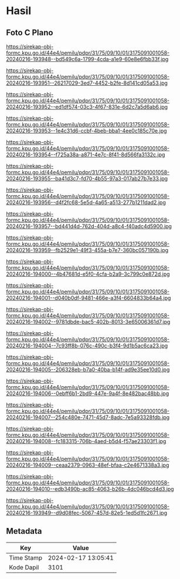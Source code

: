 # Hasil

## Foto C Plano

https://sirekap-obj-formc.kpu.go.id/44e4/pemilu/pdpr/31/75/09/10/01/3175091001058-20240216-193948--bd549c6a-1799-4cda-a1e9-60e8e6fbb33f.jpg

https://sirekap-obj-formc.kpu.go.id/44e4/pemilu/pdpr/31/75/09/10/01/3175091001058-20240216-193951--26217029-3ed7-4452-b2fe-8d141cd05a53.jpg

https://sirekap-obj-formc.kpu.go.id/44e4/pemilu/pdpr/31/75/09/10/01/3175091001058-20240216-193952--ed1df574-03c3-4f67-831e-6d2c7a5d6ab6.jpg

https://sirekap-obj-formc.kpu.go.id/44e4/pemilu/pdpr/31/75/09/10/01/3175091001058-20240216-193953--1e4c31d6-ccbf-4beb-bba1-4ee0c185c70e.jpg

https://sirekap-obj-formc.kpu.go.id/44e4/pemilu/pdpr/31/75/09/10/01/3175091001058-20240216-193954--f725a38a-a871-4e7c-8f41-8d566fa3132c.jpg

https://sirekap-obj-formc.kpu.go.id/44e4/pemilu/pdpr/31/75/09/10/01/3175091001058-20240216-193955--ba41d3c7-fd70-4b55-97a3-017ab27b7e33.jpg

https://sirekap-obj-formc.kpu.go.id/44e4/pemilu/pdpr/31/75/09/10/01/3175091001058-20240216-193956--d4f2fc68-5e5d-4a65-a513-277b1211dad2.jpg

https://sirekap-obj-formc.kpu.go.id/44e4/pemilu/pdpr/31/75/09/10/01/3175091001058-20240216-193957--bd441d4d-762d-404d-a8c4-f40adc4d5900.jpg

https://sirekap-obj-formc.kpu.go.id/44e4/pemilu/pdpr/31/75/09/10/01/3175091001058-20240216-193959--fb2529e1-49f3-455a-b7e7-360bc057190b.jpg

https://sirekap-obj-formc.kpu.go.id/44e4/pemilu/pdpr/31/75/09/10/01/3175091001058-20240216-194000--4b47681d-e5f0-4cfa-b2a9-3c799c0e872d.jpg

https://sirekap-obj-formc.kpu.go.id/44e4/pemilu/pdpr/31/75/09/10/01/3175091001058-20240216-194001--d040b0df-9481-466e-a3f4-6604833b64a4.jpg

https://sirekap-obj-formc.kpu.go.id/44e4/pemilu/pdpr/31/75/09/10/01/3175091001058-20240216-194002--9781dbde-bac5-402b-8013-3e65006361d7.jpg

https://sirekap-obj-formc.kpu.go.id/44e4/pemilu/pdpr/31/75/09/10/01/3175091001058-20240216-194004--7c93ff8b-076c-490c-b3f4-9d1b5ac6ca23.jpg

https://sirekap-obj-formc.kpu.go.id/44e4/pemilu/pdpr/31/75/09/10/01/3175091001058-20240216-194005--206328eb-b7a0-40ba-b14f-ad9e35ee10d0.jpg

https://sirekap-obj-formc.kpu.go.id/44e4/pemilu/pdpr/31/75/09/10/01/3175091001058-20240216-194006--0ebff6b1-2bd9-447e-9a4f-8e482bac48bb.jpg

https://sirekap-obj-formc.kpu.go.id/44e4/pemilu/pdpr/31/75/09/10/01/3175091001058-20240216-194007--254c480e-7471-45d7-8adc-7e5a93328fdb.jpg

https://sirekap-obj-formc.kpu.go.id/44e4/pemilu/pdpr/31/75/09/10/01/3175091001058-20240216-194008--fc183315-706b-4aed-b5d4-f57ae23303f1.jpg

https://sirekap-obj-formc.kpu.go.id/44e4/pemilu/pdpr/31/75/09/10/01/3175091001058-20240216-194009--ceaa2379-0963-48ef-bfaa-c2e4671338a3.jpg

https://sirekap-obj-formc.kpu.go.id/44e4/pemilu/pdpr/31/75/09/10/01/3175091001058-20240216-194010--edb3490b-ac85-4063-b26b-4dc046bcd4d3.jpg

https://sirekap-obj-formc.kpu.go.id/44e4/pemilu/pdpr/31/75/09/10/01/3175091001058-20240216-193949--d9d08fec-5067-457d-82e5-1ed5d1fc2671.jpg


## Metadata

| Key        | Value               |
| ---------- | ------------------- |
| Time Stamp | 2024-02-17 13:05:41 |
| Kode Dapil | 3101                |



